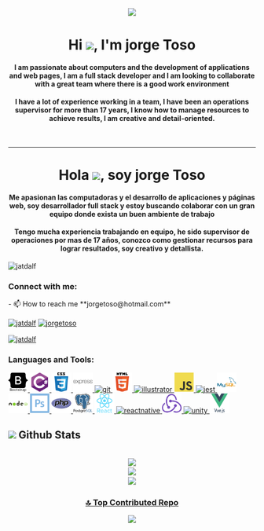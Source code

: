 <div align="center">
  <img height="180em" src="https://media.licdn.com/dms/image/D4D16AQGv0NuSKatvaw/profile-displaybackgroundimage-shrink_350_1400/0/1683060387337?e=1688601600&v=beta&t=h1CYEpNAG4hJpICPI_3pwxBX8nA7OX_VJpKX3SbL5iI"/>
  
<h1 align="center">Hi <img src="https://media.giphy.com/media/hvRJCLFzcasrR4ia7z/giphy.gif" width="35">, I'm jorge Toso</h1>
<div>
<h4 align="center">I am passionate about computers and the development of applications and web pages, I am a full stack developer and I am looking to collaborate with a great team where there is a good work environment</h4>
<h4 align="center">I have a lot of experience working in a team, I have been an operations supervisor for more than 17 years, I know how to manage resources to achieve results, I am creative and detail-oriented.</h4>
</div>

<br/><hr/>
<h1 align="center">Hola <img src="https://media.giphy.com/media/hvRJCLFzcasrR4ia7z/giphy.gif" width="35">, soy jorge Toso</h1>
<h4 align="center">Me apasionan las computadoras y el desarrollo de aplicaciones y páginas web, soy desarrollador full stack y estoy buscando colaborar con un gran equipo donde exista un buen ambiente de trabajo</h4>
<h4 align="center">Tengo mucha experiencia trabajando en equipo, he sido supervisor de operaciones por mas de 17 años, conozco como gestionar recursos para lograr resultados, soy creativo y detallista.</h4>
</div>


<p align="left"> <img src="https://komarev.com/ghpvc/?username=jatdalf&label=Profile%20views&color=0e75b6&style=flat" alt="jatdalf" /> </p>




<h3 align="left">Connect with me:</h3>
- 📫 How to reach me **jorgetoso@hotmail.com**
<p align="left">
<a href="https://twitter.com/jatdalf" target="blank"><img align="center" src="https://raw.githubusercontent.com/rahuldkjain/github-profile-readme-generator/master/src/images/icons/Social/twitter.svg" alt="jatdalf" height="30" width="40" /></a>
<a href="https://linkedin.com/in/jorgetoso" target="blank"><img align="center" src="https://raw.githubusercontent.com/rahuldkjain/github-profile-readme-generator/master/src/images/icons/Social/linked-in-alt.svg" alt="jorgetoso" height="30" width="40" /></a>
</p>
 <a href="mailto:jatdalf@gmail.com" target="blank"><img align="center"
         src="https://img.shields.io/badge/gmail-EA4335.svg?style=for-the-badge&logo=gmail&logoColor=white"
         alt="jatdalf" height="30"/></a>


<h3 align="left">Languages and Tools:</h3>
<p align="left"> <a href="https://getbootstrap.com" target="_blank" rel="noreferrer"> <img src="https://raw.githubusercontent.com/devicons/devicon/master/icons/bootstrap/bootstrap-plain-wordmark.svg" alt="bootstrap" width="40" height="40"/> </a> <a href="https://www.w3schools.com/cs/" target="_blank" rel="noreferrer"> <img src="https://raw.githubusercontent.com/devicons/devicon/master/icons/csharp/csharp-original.svg" alt="csharp" width="40" height="40"/> </a> <a href="https://www.w3schools.com/css/" target="_blank" rel="noreferrer"> <img src="https://raw.githubusercontent.com/devicons/devicon/master/icons/css3/css3-original-wordmark.svg" alt="css3" width="40" height="40"/> </a> <a href="https://expressjs.com" target="_blank" rel="noreferrer"> <img src="https://raw.githubusercontent.com/devicons/devicon/master/icons/express/express-original-wordmark.svg" alt="express" width="40" height="40"/> </a> <a href="https://git-scm.com/" target="_blank" rel="noreferrer"> <img src="https://www.vectorlogo.zone/logos/git-scm/git-scm-icon.svg" alt="git" width="40" height="40"/> </a> <a href="https://www.w3.org/html/" target="_blank" rel="noreferrer"> <img src="https://raw.githubusercontent.com/devicons/devicon/master/icons/html5/html5-original-wordmark.svg" alt="html5" width="40" height="40"/> </a> <a href="https://www.adobe.com/in/products/illustrator.html" target="_blank" rel="noreferrer"> <img src="https://www.vectorlogo.zone/logos/adobe_illustrator/adobe_illustrator-icon.svg" alt="illustrator" width="40" height="40"/> </a> <a href="https://developer.mozilla.org/en-US/docs/Web/JavaScript" target="_blank" rel="noreferrer"> <img src="https://raw.githubusercontent.com/devicons/devicon/master/icons/javascript/javascript-original.svg" alt="javascript" width="40" height="40"/> </a> <a href="https://jestjs.io" target="_blank" rel="noreferrer"> <img src="https://www.vectorlogo.zone/logos/jestjsio/jestjsio-icon.svg" alt="jest" width="40" height="40"/> </a> <a href="https://www.mysql.com/" target="_blank" rel="noreferrer"> <img src="https://raw.githubusercontent.com/devicons/devicon/master/icons/mysql/mysql-original-wordmark.svg" alt="mysql" width="40" height="40"/> </a> <a href="https://nodejs.org" target="_blank" rel="noreferrer"> <img src="https://raw.githubusercontent.com/devicons/devicon/master/icons/nodejs/nodejs-original-wordmark.svg" alt="nodejs" width="40" height="40"/> </a> <a href="https://www.photoshop.com/en" target="_blank" rel="noreferrer"> <img src="https://raw.githubusercontent.com/devicons/devicon/master/icons/photoshop/photoshop-line.svg" alt="photoshop" width="40" height="40"/> </a> <a href="https://www.php.net" target="_blank" rel="noreferrer"> <img src="https://raw.githubusercontent.com/devicons/devicon/master/icons/php/php-original.svg" alt="php" width="40" height="40"/> </a> <a href="https://www.postgresql.org" target="_blank" rel="noreferrer"> <img src="https://raw.githubusercontent.com/devicons/devicon/master/icons/postgresql/postgresql-original-wordmark.svg" alt="postgresql" width="40" height="40"/> </a> <a href="https://reactjs.org/" target="_blank" rel="noreferrer"> <img src="https://raw.githubusercontent.com/devicons/devicon/master/icons/react/react-original-wordmark.svg" alt="react" width="40" height="40"/> </a> <a href="https://reactnative.dev/" target="_blank" rel="noreferrer"> <img src="https://reactnative.dev/img/header_logo.svg" alt="reactnative" width="40" height="40"/> </a> <a href="https://redux.js.org" target="_blank" rel="noreferrer"> <img src="https://raw.githubusercontent.com/devicons/devicon/master/icons/redux/redux-original.svg" alt="redux" width="40" height="40"/> </a> <a href="https://unity.com/" target="_blank" rel="noreferrer"> <img src="https://www.vectorlogo.zone/logos/unity3d/unity3d-icon.svg" alt="unity" width="40" height="40"/> </a> <a href="https://vuejs.org/" target="_blank" rel="noreferrer"> <img src="https://raw.githubusercontent.com/devicons/devicon/master/icons/vuejs/vuejs-original-wordmark.svg" alt="vuejs" width="40" height="40"/> </a> </p>

## <img src="https://media.giphy.com/media/iY8CRBdQXODJSCERIr/giphy.gif" width="35"><b> Github Stats </b>
<br>

<div align="center">

<a href="https://github.com/jatdalf/">
  <img src="https://github-readme-stats.vercel.app/api?username=jatdalf&include_all_commits=true&count_private=true&show_icons=true&line_height=20&title_color=7A7ADB&icon_color=2234AE&text_color=D3D3D3&bg_color=0,000000,130F40" width="495"/><br/>
  <img src="https://github-readme-streak-stats.herokuapp.com/?user=jatdalf&theme=highcontrast&hide_border=false" width="495"/><br/>
  <img src="https://github-readme-stats.vercel.app/api/top-langs/?username=jatdalf&theme=highcontrast&hide_border=false&include_all_commits=true&count_private=false&layout=compact" width="495"/><br/
</a>
	
### 🔝 Top Contributed Repo

![](https://github-contributor-stats.vercel.app/api?username=jatdalf&limit=5&theme=dark&combine_all_yearly_contributions=true)

</div>

<br>
